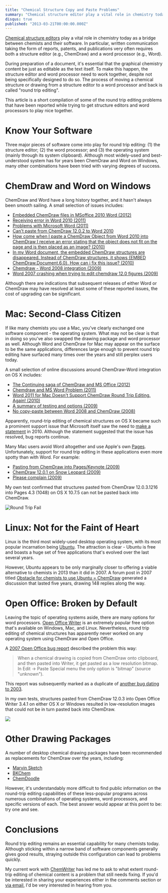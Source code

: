 ```yaml
---
title: "Chemical Structure Copy and Paste Problems"
summary: "Chemical structure editor play a vital role in chemistry today as a bridge between chemists and their software. In particular, written communication taking the form of reports, patents, and publications very often requires both a structure editor (e.g., ChemDraw) and a word processor (e.g., Word)."
disqus: true
published: "2013-03-21T00:00:00.000Z"
---
```


[Chemical structure editors](http://metamolecular.com/chemwriter/articles/the-chemical-structure-editor-bridging-chemistry-and-cheminformatics/) play a vital role in chemistry today as a bridge between chemists and their software. In particular, written communication taking the form of reports, patents, and publications very often requires both a structure editor (e.g., ChemDraw) and a word processor (e.g., Word).

During preparation of a document, it's essential that the graphical chemistry content be just as editable as the text itself. To make this happen, the structure editor and word processor need to work together, despite not being specifically designed to do so. The process of moving a chemical structure or drawing from a structure editor to a word processor and back is called "round trip editing".

This article is a short compilation of some of the round trip editing problems that have been reported while trying to get structure editors and word processors to play nice together.

# Know Your Software

Three major pieces of software come into play for round trip editing: (1) the structure editor; (2) the word processor; and (3) the operating system (mainly through its system clipboard). Although most widely-used and best-understood system has for years been ChemDraw and Word on Windows, many other combinations have been tried with varying degrees of success.

# ChemDraw and Word on Windows

ChemDraw and Word have a long history together, and it hasn't always been smooth sailing. A small selection of issues includes:

- [Embedded ChemDraw files in MSoffice 2010 Word (2012)](http://pipeline.corante.com/archives/2012/11/26/chemistry_software_questions_here.php#1122372)
- [Receiving error in Word 2010 (2011)](http://forums.cambridgesoft.com/messageview.aspx?catid=12&threadid=1445&l=en)
- [Problems with Microsoft Word (2011)](http://forums.cambridgesoft.com/messageview.aspx?catid=12&threadid=1312&l=en)
- [Can't paste from ChemDraw 12.0.2 to Word 2010 ](http://forums.cambridgesoft.com/messageview.aspx?catid=12&threadid=419)
- [How come when I paste a ChemDraw Object from Word 2010 into ChemDraw I receive an error stating that the object does not fit on the page and is then placed as an image? (2010)](http://www.cambridgesoft.com/support/DesktopSupport/KnowledgeBase/FAQ/details/Default.aspx?TechNote=1127)
- [In my Word document, the embedded ChemDraw structures are disappeared. Instead of ChemDraw structures, it shows {EMBED ChemDraw.Document.6.0}. How can i fix this issue? (2010)](http://www.cambridgesoft.com/support/DesktopSupport/KnowledgeBase/FAQ/details/Default.aspx?TechNote=1114)
- [Chemdraw - Word 2008 integration (2009)](http://forums.cambridgesoft.com/messageview.aspx?catid=12&threadid=23&l=en)
- [Word 2007 crashing when trying to edit chemdraw 12.0 figures (2009)](http://forums.cambridgesoft.com/messageview.aspx?catid=12&threadid=163&l=en)

Although there are indications that subsequent releases of either Word or ChemDraw may have resolved at least some of these reported issues, the cost of upgrading can be significant.

# Mac: Second-Class Citizen

If like many chemists you use a Mac, you've clearly exchanged one software component - the operating system. What may not be clear is that in doing so you've also swapped the drawing package and word processor as well. Although Word and ChemDraw for Mac may appear on the surface to be the same applications, differences large enough to prevent round trip editing have surfaced many times over the years and still perplex users today.

A small selection of online discussions around ChemDraw-Word integration on OS X includes:

-  [The Continuing saga of ChemDraw and MS Office (2012)](http://chemistryandcomputers.wordpress.com/2012/03/15/the-continuing-saga-of-chemdraw-and-ms-office/)
-  [Chemdraw and MS Word Problem (2011)](https://discussions.apple.com/thread/3188692?start=0&tstart=0)
-  [Word 2011 for Mac Doesn't Support ChemDraw Round Trip Editing. Again! (2010)](http://www.macresearch.org/word-2011-mac-doesnt-support-chemdraw-round-trip-editing-again)
-  [A summary of testing and options (2009)](http://forums.cambridgesoft.com/messageview.aspx?catid=12&threadid=176)
-  [No copy-paste between Word 2008 and ChemDraw (2008)](https://groups.google.com/forum/?fromgroups=#!topic/microsoft.public.mac.office/PRw0uPwTgco)

Apparently, round-trip editing of chemical structures on OS X became such a prominent support issue that Microsoft itself saw the need to [make a statement](http://blog.officeformac.com/an-engineering-solution-for-copy-paste-interoperability-between-office-for-mac-and-chemdraw/) in 2010. Although the statement suggested that the issue has resolved, bug reports continue.

Many Mac users avoid Word altogether and use Apple's own [Pages](http://www.apple.com/iwork/pages/). Unfortunately, support for round trip editing in these applications even more spotty than with Word. For example:

- [Pasting from ChemDraw into Pages/Keynote (2009)](https://discussions.apple.com/thread/2150941?start=0&tstart=0)
- [ChemDraw 12.0.1 on Snow Leopard (2009)](http://forums.cambridgesoft.com/messageview.aspx?catid=12&threadid=159)
- [Please complain (2009)](http://www.macinchem.org/blog/files/774bd6dc2171602ed0716b02a54a55a5-419.php)

My own test confirmed that structures pasted from ChemDraw 12.0.3.1216 into Pages 4.3 (1048) on OS X 10.7.5 can not be pasted back into ChemDraw.

![Round Trip Fail](/images/posts/chemdraw-pages-round-trip-fail.png "Round Trip Fail")

# Linux: Not for the Faint of Heart

Linux is the third most widely-used desktop operating system, with its most popular incarnation being [Ubuntu](http://www.ubuntu.com/). The attraction is clear - Ubuntu is free and boasts a huge set of free applications that's evolved over the last several years.

However, Ubuntu appears to be only marginally closer to offering a viable alternative to chemists in 2013 than it did in 2007. A forum post in 2007 titled [Obstacle for chemists to use Ubuntu = ChemDraw](http://ubuntuforums.org/showthread.php?t=411537) generated a discussion that lasted five years, drawing 148 replies along the way.

# Open Office: Broken by Default

Leaving the topic of operating systems aside, there are many options for word processors. [Open Office Writer](http://www.openoffice.org/product/writer.html) is an extremely popular free option that's available on Windows, Mac, and Linux. Nevertheless, round trip editing of chemical structures has apparently never worked on any operating system using ChemDraw and Open Office.

A [2007 Open Office bug report](https://issues.apache.org/ooo/show_bug.cgi?id=81512) described the problem this way:

> When a chemical drawing is copied from ChemDraw onto clipboard, and then pasted into Writer, it get pasted as a low resolution bitmap. In Edit -> Paste Special menu the only option is "bitmap" (source "unknown"). 

This report was subsequently marked as a duplicate of [another bug dating to 2003](https://issues.apache.org/ooo/show_bug.cgi?id=14907).

In my own tests, structures pasted from ChemDraw 12.0.3 into Open Office Writer 3.4.1 on either OS X or Windows resulted in low-resolution images that could not be in turn pasted back into ChemDraw.

<img src="/images/posts/chemdraw-openoffice.png" class="figure">

# Other Drawing Packages

A number of desktop chemical drawing packages have been recommended as replacements for ChemDraw over the years, including:

-  [Marvin Sketch](http://www.chemaxon.com/products/marvin/marvinsketch/)
-  [BKChem](http://bkchem.zirael.org/)
-  [ChemDoodle](http://www.chemdoodle.com/)

However, it's understandably more difficult to find public information on the round-trip editing capabilities of these less-popular programs across numerous combinations of operating systems, word processors, and specific versions of each. The best answer would appear at this point to be: try one and see.

# Conclusions

Round trip editing remains an essential capability for many chemists today. Although sticking within a narrow band of software components generally gives good results, straying outside this configuration can lead to problems quickly.

My current work with [ChemWriter](http://metamolecular.com/chemwriter/) has led me to ask to what extent round-trip editing of chemical content is a problem that still needs fixing. If you'd be interested in sharing your experiences either in the comments section or [via email](http://depth-first.com/about/), I'd be very interested in hearing from you.